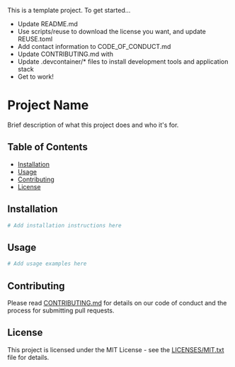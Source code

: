 This is a template project. To get started...

- Update README.md
- Use scripts/reuse to download the license you want, and update REUSE.toml
- Add contact information to CODE_OF_CONDUCT.md
- Update CONTRIBUTING.md with
- Update .devcontainer/* files to install development tools and application stack
- Get to work!


# Project Name

Brief description of what this project does and who it's for.

## Table of Contents

- [Installation](#installation)
- [Usage](#usage)
- [Contributing](#contributing)
- [License](#license)

## Installation

```bash
# Add installation instructions here
```

## Usage

```bash
# Add usage examples here
```

## Contributing

Please read [CONTRIBUTING.md](CONTRIBUTING.md) for details on our code of conduct and the process for submitting pull requests.

## License

This project is licensed under the MIT License - see the [LICENSES/MIT.txt](LICENSES/MIT.txt) file for details.
